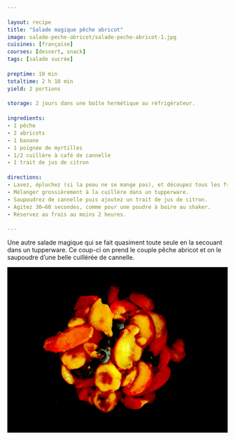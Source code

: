 ```yaml
---

layout: recipe
title: "Salade magique pêche abricot"
image: salade-peche-abricot/salade-peche-abricot-1.jpg
cuisines: [française]
courses: [dessert, snack]
tags: [salade sucrée]

preptime: 10 min
totaltime: 2 h 10 min
yield: 2 portions

storage: 2 jours dans une boîte hermétique au réfrigérateur.

ingredients:
- 1 pêche
- 2 abricots
- 1 banane
- 1 poignée de myrtilles
- 1/2 cuillère à café de cannelle
- 1 trait de jus de citron

directions:
- Lavez, épluchez (si la peau ne se mange pas), et découpez tous les fruits en tranches, en quartiers ou en dés.
- Mélanger grossièrement à la cuillère dans un tupperware. 
- Saupoudrez de cannelle puis ajoutez un trait de jus de citron. 
- Agitez 30–60 secondes, comme pour une poudre à boire au shaker. 
- Réservez au frais au moins 2 heures.

---
```


Une autre salade magique qui se fait quasiment toute seule en la secouant dans un tupperware. Ce coup-ci on prend le couple pêche abricot et on le saupoudre d’une belle cuillérée de cannelle.

![Ce qu’on veut c’est que le fruit soit bien frais après passage au frigo, et qu’il dégouline de son propre jus.](../images/salade-peche-abricot/salade-peche-abricot-2.jpg) 